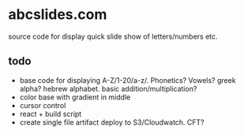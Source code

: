 # abcslides.com

source code for display quick slide show of letters/numbers etc.

## todo

* base code for displaying A-Z/1-20/a-z/.  Phonetics? Vowels? greek alpha? hebrew alphabet.  basic addition/multiplication?
* color base with gradient in middle
* cursor control
* react + build script
* create single file artifact deploy to S3/Cloudwatch. CFT?

